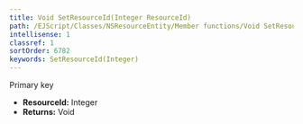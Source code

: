 ```yaml
---
title: Void SetResourceId(Integer ResourceId)
path: /EJScript/Classes/NSResourceEntity/Member functions/Void SetResourceId(Integer p_0)
intellisense: 1
classref: 1
sortOrder: 6782
keywords: SetResourceId(Integer)
---
```



Primary key



* **ResourceId:** Integer
* **Returns:** Void


